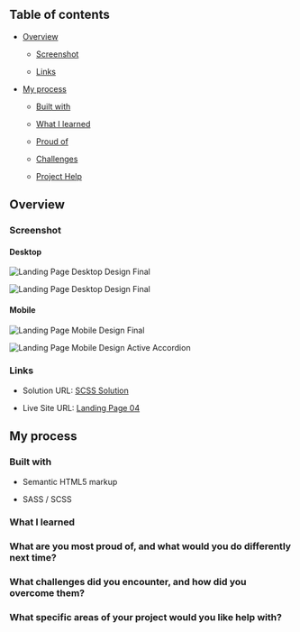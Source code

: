 ## Table of contents

- [Overview](#overview)

  - [Screenshot](#screenshot)

  - [Links](#links)

- [My process](#my-process)

  - [Built with](#built-with)

  - [What I learned](#what-i-learned)

  - [Proud of](#What-are-you-most-proud-of-and-what-would-you-do-differently-next-time)

  - [Challenges](#What-challenges-did-you-encounter-and-how-did-you-overcome-them)

  - [Project Help](#What-specific-areas-of-your-project-would-you-like-help-with)

## Overview

### Screenshot

#### Desktop

![Landing Page Desktop Design Final ](/Basic%20Challenge%2006/public/images/image-desktop-final.png)

![Landing Page Desktop Design Final ](/Basic%20Challenge%2006/public/images/image-desktop-desktop-active-final.png)

#### Mobile

![Landing Page Mobile Design Final ](/Basic%20Challenge%2006/public/images/image-mobile-final.png)

![Landing Page Mobile Design Active Accordion](/Basic%20Challenge%2006/public/images/image-mobile-menu-active-final.png)

### Links

- Solution URL: [SCSS Solution](https://github.com/FengDenny/Frontend-Mentor-Challenges/blob/main/Basic%20Challenge%2006/style.scss)

- Live Site URL: [Landing Page 04 ](https://basicchallenge06.netlify.app/)

## My process

### Built with

- Semantic HTML5 markup

- SASS / SCSS

### What I learned



### What are you most proud of, and what would you do differently next time?


### What challenges did you encounter, and how did you overcome them?

### What specific areas of your project would you like help with?
